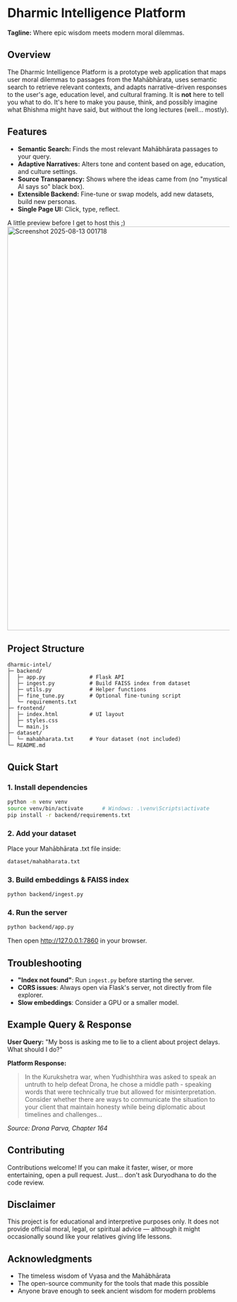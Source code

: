 # Dharmic Intelligence Platform

**Tagline:** Where epic wisdom meets modern moral dilemmas.

## Overview

The Dharmic Intelligence Platform is a prototype web application that maps user moral dilemmas to passages from the Mahābhārata, uses semantic search to retrieve relevant contexts, and adapts narrative-driven responses to the user's age, education level, and cultural framing. It is **not** here to tell you what to do. It's here to make you pause, think, and possibly imagine what Bhishma might have said, but without the long lectures (well… mostly).

## Features

- **Semantic Search:** Finds the most relevant Mahābhārata passages to your query.
- **Adaptive Narratives:** Alters tone and content based on age, education, and culture settings.
- **Source Transparency:** Shows where the ideas came from (no "mystical AI says so" black box).
- **Extensible Backend:** Fine-tune or swap models, add new datasets, build new personas.
- **Single Page UI:** Click, type, reflect.

A little preview before I get to host this ;)
  <img width="1721" height="913" alt="Screenshot 2025-08-13 001718" src="https://github.com/user-attachments/assets/49320c42-8408-4054-92d3-8b0f357fe3ed" />


## Project Structure

```
dharmic-intel/
├─ backend/
│  ├─ app.py              # Flask API
│  ├─ ingest.py           # Build FAISS index from dataset
│  ├─ utils.py            # Helper functions
│  ├─ fine_tune.py        # Optional fine-tuning script
│  └─ requirements.txt
├─ frontend/
│  ├─ index.html          # UI layout
│  ├─ styles.css
│  └─ main.js
├─ dataset/
│  └─ mahabharata.txt     # Your dataset (not included)
└─ README.md
```

## Quick Start

### 1. Install dependencies

```bash
python -m venv venv
source venv/bin/activate      # Windows: .\venv\Scripts\activate
pip install -r backend/requirements.txt
```

### 2. Add your dataset

Place your Mahābhārata .txt file inside:

```bash
dataset/mahabharata.txt
```

### 3. Build embeddings & FAISS index

```bash
python backend/ingest.py
```

### 4. Run the server

```bash
python backend/app.py
```

Then open http://127.0.0.1:7860 in your browser.

## Troubleshooting

- **"Index not found"**: Run `ingest.py` before starting the server.
- **CORS issues**: Always open via Flask's server, not directly from file explorer.
- **Slow embeddings**: Consider a GPU or a smaller model.

## Example Query & Response

**User Query:** "My boss is asking me to lie to a client about project delays. What should I do?"

**Platform Response:** 
> In the Kurukshetra war, when Yudhishthira was asked to speak an untruth to help defeat Drona, he chose a middle path - speaking words that were technically true but allowed for misinterpretation. Consider whether there are ways to communicate the situation to your client that maintain honesty while being diplomatic about timelines and challenges...

*Source: Drona Parva, Chapter 164*

## Contributing

Contributions welcome! If you can make it faster, wiser, or more entertaining, open a pull request. Just… don't ask Duryodhana to do the code review.

## Disclaimer

This project is for educational and interpretive purposes only. It does not provide official moral, legal, or spiritual advice — although it might occasionally sound like your relatives giving life lessons.


## Acknowledgments

- The timeless wisdom of Vyasa and the Mahābhārata
- The open-source community for the tools that made this possible
- Anyone brave enough to seek ancient wisdom for modern problems
